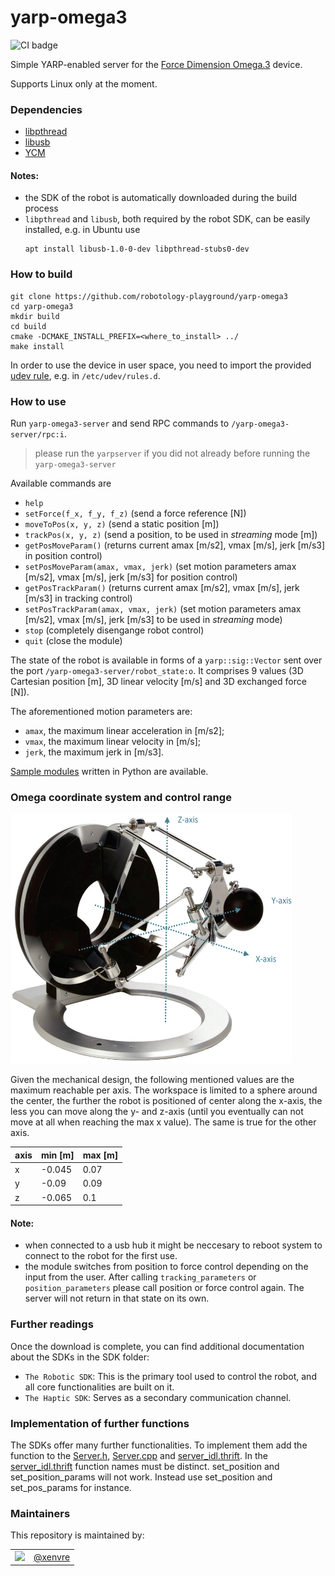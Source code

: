 yarp-omega3
======================

![CI badge](https://github.com/robotology-playground/yarp-omega3/workflows/CI%20Workflow/badge.svg)

Simple YARP-enabled server for the [Force Dimension Omega.3](https://www.forcedimension.com/products/omega) device.

Supports Linux only at the moment.

### Dependencies

- [libpthread](https://www.gnu.org/software/hurd/libpthread.html)
- [libusb](https://libusb.info/)
- [YCM](https://github.com/robotology/ycm)

#### Notes:
- the SDK of the robot is automatically downloaded during the build process
- `libpthread` and `libusb`, both required by the robot SDK, can be easily installed, e.g. in Ubuntu use
   ```
   apt install libusb-1.0-0-dev libpthread-stubs0-dev
   ```

### How to build

```
git clone https://github.com/robotology-playground/yarp-omega3
cd yarp-omega3
mkdir build
cd build
cmake -DCMAKE_INSTALL_PREFIX=<where_to_install> ../
make install
```

In order to use the device in user space, you need to import the provided [udev rule](config/99-omega3-libusb.rules), e.g. in `/etc/udev/rules.d`.

### How to use

Run `yarp-omega3-server` and send RPC commands to `/yarp-omega3-server/rpc:i`.

> please run the `yarpserver` if you did not already before running the `yarp-omega3-server`

Available commands are
- `help`
- `setForce(f_x, f_y, f_z)` (send a force reference [N])
- `moveToPos(x, y, z)` (send a static position [m])
- `trackPos(x, y, z)` (send a position, to be used in _streaming_ mode [m])
- `getPosMoveParam()` (returns current amax [m/s2], vmax [m/s], jerk [m/s3] in position control)
- `setPosMoveParam(amax, vmax, jerk)` (set motion parameters amax [m/s2], vmax [m/s], jerk [m/s3] for position control)
- `getPosTrackParam()` (returns current amax [m/s2], vmax [m/s], jerk [m/s3] in tracking control)
- `setPosTrackParam(amax, vmax, jerk)` (set motion parameters amax [m/s2], vmax [m/s], jerk [m/s3] to be used in _streaming_ mode)
- `stop` (completely disengange robot control)
- `quit` (close the module)


The state of the robot is available in forms of a `yarp::sig::Vector` sent over the port `/yarp-omega3-server/robot_state:o`. It comprises 9 values (3D Cartesian position [m], 3D linear velocity [m/s] and 3D exchanged force [N]).

The aforementioned motion parameters are:
- `amax`, the maximum linear acceleration in [m/s2];
- `vmax`, the maximum linear velocity in [m/s];
- `jerk`, the maximum jerk in [m/s3].

[Sample modules](src/samples/python) written in Python are available.

### Omega coordinate system and control range
<img src="assets/omega_coordinate_system.png" alt="Omega Coordinate System" width="450" height="400">

Given the mechanical design, the following mentioned values are the maximum reachable per axis. The workspace is limited to a sphere around the center, the further the robot is positioned of center along the x-axis, the less you can move along the y- and z-axis (until you eventually can not move at all when reaching the max x value). The same is true for the other axis.

axis | min [m] | max [m]
-----|-----|-----
x | -0.045 | 0.07
y | -0.09 | 0.09
z | -0.065 | 0.1

#### Note:
- when connected to a usb hub it might be neccesary to reboot system to connect to the robot for the first use.
- the module switches from position to force control depending on the input from the user. After calling `tracking_parameters` or `position_parameters` please call position or force control again. The server will not return in that state on its own.

### Further readings
Once the download is complete, you can find additional documentation about the SDKs in the SDK folder:
- `The Robotic SDK`: This is the primary tool used to control the robot, and all core functionalities are built on it.
- `The Haptic SDK`: Serves as a secondary communication channel.

### Implementation of further functions
The SDKs offer many further functionalities. To implement them add the function to the [Server.h](/src/server/include/Server.h), [Server.cpp](/src/server/src/Server.cpp) and [server_idl.thrift](/src/server/thrift/server_idl.thrift). In the [server_idl.thrift](/src/server/thrift/server_idl.thrift) function names must be distinct. set_position and set_position_params will not work. Instead use set_position and set_pos_params for instance.

### Maintainers
This repository is maintained by:

| | |
|:---:|:---:|
| [<img src="https://github.com/xenvre.png" width="40">](https://github.com/xenvre) | [@xenvre](https://github.com/xenvre) |
